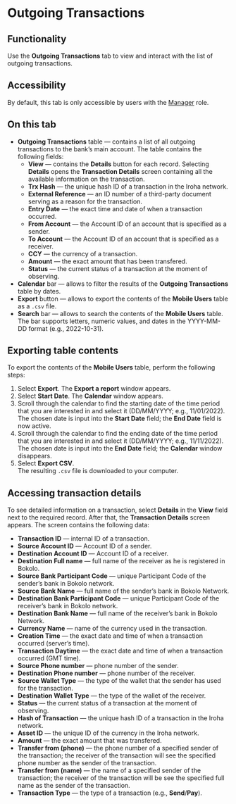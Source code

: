 # Outgoing Transactions

## Functionality

Use the **Outgoing Transactions** tab to view and interact with the list of outgoing transactions.

## Accessibility

By default, this tab is only accessible by users with the [Manager](../roles.md#manager) role.

## On this tab
- **Outgoing Transactions** table — contains a list of all outgoing transactions to the bank’s main account. The table contains the following fields:
  - **View** — contains the **Details** button for each record. Selecting **Details** opens the **Transaction Details** screen containing all the available information on the transaction.
  - **Trx Hash** — the unique hash ID of a transaction in the Iroha network.
  - **External Reference** — an ID number of a third-party document serving as a reason for the transaction.
  - **Entry Date** — the exact time and date of when a transaction occurred.
  - **From Account** — the Account ID of an account that is specified as a sender.
  - **To Account** — the Account ID of an account that is specified as a receiver.
  - **CCY** — the currency of a transaction.
  - **Amount** — the exact amount that has been transfered.
  - **Status** — the current status of a transaction at the moment of observing.
- **Calendar** bar — allows to filter the results of the **Outgoing Transactions** table by dates.
- **Export** button — allows to export the contents of the **Mobile Users** table as a `.csv` file.
- **Search** bar — allows to search the contents of the **Mobile Users** table.\
  The bar supports letters, numeric values, and dates in the YYYY-MM-DD format (e.g., 2022-10-31).

## Exporting table contents

To export the contents of the **Mobile Users** table, perform the following steps:
1. Select **Export**. The **Export a report** window appears.
2. Select **Start Date**. The **Calendar** window appears.
3. Scroll through the calendar to find the starting date of the time period that you are interested in and select it (DD/MM/YYYY; e.g., 11/01/2022).\
   The chosen date is input into the **Start Date** field; the **End Date** field is now active.
4. Scroll through the calendar to find the ending date of the time period that you are interested in and select it (DD/MM/YYYY; e.g., 11/11/2022).\
   The chosen date is input into the **End Date** field; the **Calendar** window disappears.
5. Select **Export CSV**.\
   The resulting `.csv` file is downloaded to your computer.

## Accessing transaction details
To see detailed information on a transaction, select **Details** in the **View** field next to the required record. After that, the **Transaction Details** screen appears. The screen contains the following data:
- **Transaction ID** — internal ID of a transaction.
- **Source Account ID** — Account ID of a sender.
- **Destination Account ID** — Account ID of a receiver.
- **Destination Full name** — full name of the receiver as he is registered in Bokolo.
- **Source Bank Participant Code** — unique Participant Code of the sender’s bank in Bokolo network.
- **Source Bank Name** — full name of the sender’s bank in Bokolo Network.
- **Destination Bank Participant Code** — unique Participant Code of the receiver’s bank in Bokolo network.
- **Destination Bank Name** — full name of the receiver’s bank in Bokolo Network.
- **Currency Name** — name of the currency used in the transaction.
- **Creation Time** — the exact date and time of when a transaction occurred (server’s time).
- **Transaction Daytime** — the exact date and time of when a transaction occurred (GMT time).
- **Source Phone number** — phone number of the sender.
- **Destination Phone number** — phone number of the receiver.
- **Source Wallet Type** — the type of the wallet that the sender has used for the transaction.
- **Destination Wallet Type** — the type of the wallet of the receiver.
- **Status** — the current status of a transaction at the moment of observing.
- **Hash of Transaction** — the unique hash ID of a transaction in the Iroha network.
- **Asset ID** — the unique ID of the currency in the Iroha network.
- **Amount** — the exact amount that was transfered.
- **Transfer from (phone)** — the phone number of a specified sender of the transaction; the receiver of the transaction will see the specified phone number as the sender of the transaction.
- **Transfer from (name)** — the name of a specified sender of the transaction; the receiver of the transaction will be see the specified full name as the sender of the transaction.
- **Transaction Type** — the type of a transaction (e.g., **Send**/**Pay**).
